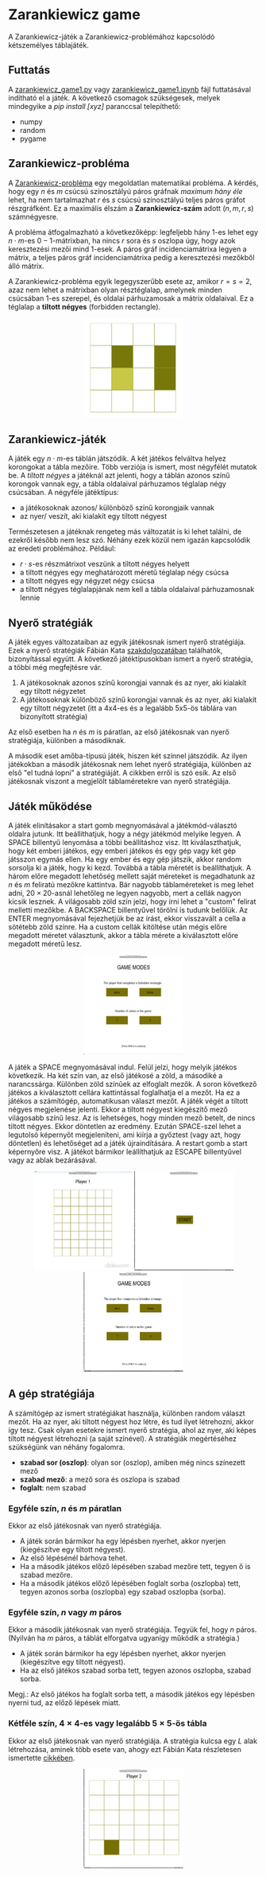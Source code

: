 # Zarankiewicz game

A Zarankiewicz-játék a Zarankiewicz-problémához kapcsolódó kétszemélyes táblajáték.

## Futtatás
A [zarankiewicz_game1.py](zarankiewicz_game1.py) vagy [zarankiewicz_game1.ipynb](zarankiewicz_game1.ipynb) fájl futtatásával indítható el a játék. A következő csomagok szükségesek, melyek mindegyike a *pip install \[xyz\]* paranccsal telepíthető:
- numpy
- random
- pygame

## Zarankiewicz-probléma

A [Zarankiewicz-probléma](https://en.wikipedia.org/wiki/Zarankiewicz_problem) egy megoldatlan matematikai probléma. A kérdés, hogy egy $n$ és $m$ csúcsú színosztályú páros gráfnak *maximum hány éle* lehet, ha nem tartalmazhat $r$ és $s$ csúcsú színosztályú teljes páros gráfot részgráfként. Ez a maximális élszám a **Zarankiewicz-szám** adott ($n, m, r, s$) számnégyesre.

A probléma átfogalmazható a következőképp: legfeljebb hány $1$-es lehet egy $n\cdot m$-es $0-1$-mátrixban, ha nincs $r$ sora és $s$ oszlopa úgy, hogy azok keresztezési mezői mind $1$-esek. A páros gráf incidenciamátrixa legyen a mátrix, a teljes páros gráf incidenciamátrixa pedig a keresztezési mezőkből álló mátrix.

A Zarankiewicz-probléma egyik legegyszerűbb esete az, amikor $r=s=2$, azaz nem lehet a mátrixban olyan résztéglalap, amelynek minden csúcsában $1$-es szerepel, és oldalai párhuzamosak a mátrix oldalaival. Ez a téglalap a **tiltott négyes** (forbidden rectangle).

<p align="center">
  <img width="200" height="200" src="images-and-links/tiltott_negyes.png">
</p>


## Zarankiewicz-játék

A játék egy $n\cdot m$-es táblán játszódik. A két játékos felváltva helyez korongokat a tábla mezőire. Több verziója is ismert, most négyfélét mutatok be. A *tiltott négyes* a játéknál azt jelenti, hogy a táblán azonos színű korongok vannak egy, a tábla oldalaival párhuzamos téglalap négy csúcsában. A négyféle játéktípus:

- a játékosoknak azonos/ különböző színű korongjaik vannak
- az nyer/ veszít, aki kialakít egy tiltott négyest

Természetesen a játéknak rengeteg más változatát is ki lehet találni, de ezekről később nem lesz szó. Néhány ezek közül nem igazán kapcsolódik az eredeti problémához. Például:

- $r\cdot s$-es részmátrixot veszünk a tiltott négyes helyett
- a tiltott négyes egy meghatározott méretű téglalap négy csúcsa
- a tiltott négyes egy négyzet négy csúcsa
- a tiltott négyes téglalapjának nem kell a tábla oldalaival párhuzamosnak lennie


## Nyerő stratégiák

A játék egyes változataiban az egyik játékosnak ismert nyerő stratégiája. Ezek a nyerő stratégiák Fábián Kata [szakdolgozatában](images-and-links/fabian_kata_cikk.pdf) találhatók, bizonyítással együtt. A következő játéktípusokban ismert a nyerő stratégia, a többi még megfejtésre vár.

1. A játékosoknak azonos színű korongjai vannak és az nyer, aki kialakít egy tiltott négyzetet
2. A játékosoknak különböző színű korongjai vannak és az nyer, aki kialakít egy tiltott négyzetet (itt a 4x4-es és a legalább 5x5-ös táblára van bizonyított stratégia)

Az első esetben ha $n$ és $m$ is páratlan, az első játékosnak van nyerő stratégiája, különben a másodiknak.

A második eset amőba-típusú játék, hiszen két színnel játszódik. Az ilyen játékokban a második játékosnak nem lehet nyerő stratégiája, különben az első "el tudná lopni" a stratégiáját. A cikkben erről is szó esik. Az első játékosnak viszont a megjelölt táblaméretekre van nyerő stratégiája.


## Játék működése

A játék elinításakor a start gomb megnyomásával a játékmód-választó oldalra jutunk. Itt beállíthatjuk, hogy a négy játékmód melyike legyen. A SPACE billentyű lenyomása a többi beállításhoz visz. Itt kiválaszthatjuk, hogy két emberi játékos, egy emberi játékos és egy gép vagy két gép játsszon egymás ellen. Ha egy ember és egy gép játszik, akkor random sorsolja ki a játék, hogy ki kezd. Továbbá a tábla méretét is beállíthatjuk. A három előre megadott lehetőség mellett saját méreteket is megadhatunk az $n$ és $m$ feliratú mezőkre kattintva. Bár nagyobb táblaméreteket is meg lehet adni, $20\times20$-asnál lehetőleg ne legyen nagyobb, mert a cellák nagyon kicsik lesznek. A világosabb zöld szín jelzi, hogy írni lehet a "custom" felirat melletti mezőkbe. A BACKSPACE billentyűvel törölni is tudunk belőlük. Az ENTER megnyomásával fejezhetjük be az írást, ekkor visszavált a cella a sötétebb zöld színre. Ha a custom cellák kitöltése után mégis előre megadott méretet választunk, akkor a tábla mérete a kiválasztott előre megadott méretű lesz.

<p align="center">
  <img width="200" height="200" src="images-and-links/game-mode-select.gif" alt="animated" >
</p>


A játék a SPACE megnyomásával indul. Felül jelzi, hogy melyik játékos következik. Ha két szín van, az első játékosé a zöld, a másodiké a narancssárga. Különben zöld színűek az elfoglalt mezők. A soron következő játékos a kiválasztott cellára kattintással foglalhatja el a mezőt. Ha ez a játékos a számítógép, automatikusan választ mezőt. A játék végét a tiltott négyes megjelenése jelenti. Ekkor a tiltott négyest kiegészítő mező világosabb színű lesz. Az is lehetséges, hogy minden mező betelt, de nincs tiltott négyes. Ekkor döntetlen az eredmény. Ezután SPACE-szel lehet a legutolsó képernyőt megjeleníteni, ami kiírja a győztest (vagy azt, hogy döntetlen) és lehetőséget ad a játék újraindítására. A restart gomb a start képernyőre visz. A játékot bármikor leállíthatjuk az ESCAPE billentyűvel vagy az ablak bezárásával.

<p align="center">
  <img width="200" height="200" src="images-and-links/pvp-mode2.gif" alt="animated" >
  <img width="200" height="200" src="images-and-links/pvc_letter_s.gif" alt="animated" >
  <img width="200" height="200" src="images-and-links/cvc_mode.gif" alt="animated" >
</p>


## A gép stratégiája

A számítógép az ismert stratégiákat használja, különben random választ mezőt. Ha az nyer, aki tiltott négyest hoz létre, és tud ilyet létrehozni, akkor így tesz. Csak olyan esetekre ismert nyerő stratégia, ahol az nyer, aki képes tiltott négyest létrehozni (a saját színével). A stratégiák megértéséhez szükségünk van néhány fogalomra.

- **szabad sor (oszlop)**: olyan sor (oszlop), amiben még nincs színezett mező
- **szabad mező**: a mező sora és oszlopa is szabad
- **foglalt**: nem szabad

### Egyféle szín, $n$ és $m$ páratlan

Ekkor az első játékosnak van nyerő stratégiája.
- A játék során bármikor ha egy lépésben nyerhet, akkor nyerjen (kiegészítve egy tiltott négyest).
- Az első lépésénél bárhova tehet.
- Ha a második játékos előző lépésében szabad mezőre tett, tegyen ő is szabad mezőre.
- Ha a második játékos előző lépésében foglalt sorba (oszlopba) tett, tegyen azonos sorba (oszlopba) egy szabad oszlopba (sorba).

### Egyféle szín, $n$ vagy $m$ páros

Ekkor a második játékosnak van nyerő stratégiája.
Tegyük fel, hogy $n$ páros. (Nyilván ha $m$ páros, a táblát elforgatva ugyanígy működik a stratégia.)
- A játék során bármikor ha egy lépésben nyerhet, akkor nyerjen (kiegészítve egy tiltott négyest).
- Ha az első játékos szabad sorba tett, tegyen azonos oszlopba, szabad sorba.

Megj.: Az első játékos ha foglalt sorba tett, a második játékos egy lépésben nyerni tud, az előző lépések miatt.

### Kétféle szín, $4\times4$-es vagy legalább $5\times5$-ös tábla

Ekkor az első játékosnak van nyerő stratégiája. A stratégia kulcsa egy $L$ alak létrehozása, aminek több esete van, ahogy ezt Fábián Kata részletesen ismertette [cikkében](images-and-links/fabian_kata_cikk.pdf).

<p align="center">
  <img width="200" height="200" src="images-and-links/two_color_wins_player_1.gif" alt="animated" >
</p>
